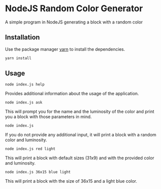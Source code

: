 # NodeJS Random Color Generator

A simple program in NodeJS generating a block with a random color

## Installation

Use the package manager [yarn](https://yarnpkg.com/) to install the dependencies.

```bash
yarn install
```

## Usage

```
node index.js help
```
Provides additional information about the usage of the application.

```
node index.js ask
```

This will prompt you for the name and the luminosity of the color and print you a block with those parameters in mind.

```
node index.js
```

If you do not provide any additional input, it will print a block with a random color and luminosity.

```
node index.js red light
```

This will print a block with default sizes (31x9) and with the provided color and luminosity.

```
node index.js 36x15 blue light
```

This will print a block with the size of 36x15 and a light blue color.
